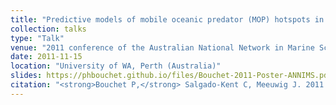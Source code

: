 ```yaml
---
title: "Predictive models of mobile oceanic predator (MOP) hotspots in the Eastern Indian Ocean"
collection: talks
type: "Talk"
venue: "2011 conference of the Australian National Network in Marine Science (ANNiMS)"
date: 2011-11-15
location: "University of WA, Perth (Australia)"
slides: https://phbouchet.github.io/files/Bouchet-2011-Poster-ANNIMS.pdf
citation: "<strong>Bouchet P,</strong> Salgado-Kent C, Meeuwig J. 2011. Predictive models of mobile oceanic predator (MOP) hotspots in the Eastern Indian Ocean. Poster at the 2011 conference of the Australian National Network in Marine Science (ANNiMS), University of WA, Perth (Australia)."
---
```

